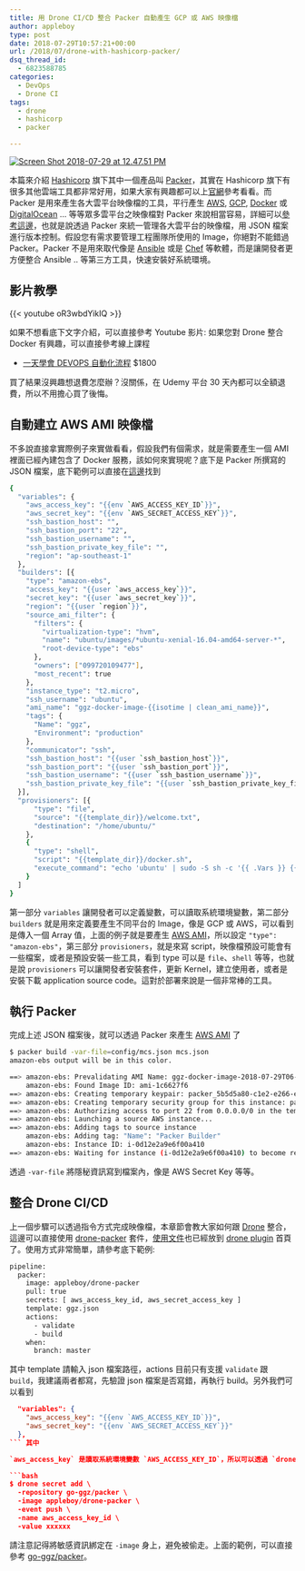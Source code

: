 ```yaml
---
title: 用 Drone CI/CD 整合 Packer 自動產生 GCP 或 AWS 映像檔
author: appleboy
type: post
date: 2018-07-29T10:57:21+00:00
url: /2018/07/drone-with-hashicorp-packer/
dsq_thread_id:
  - 6823588785
categories:
  - DevOps
  - Drone CI
tags:
  - drone
  - hashicorp
  - packer

---
```

[<img src="https://i1.wp.com/farm1.staticflickr.com/856/43657047222_387563a137_z.jpg?w=840&#038;ssl=1" alt="Screen Shot 2018-07-29 at 12.47.51 PM" data-recalc-dims="1" />][1] 

本篇來介紹 [Hashicorp][2] 旗下其中一個產品叫 [Packer][3]，其實在 Hashicorp 旗下有很多其他雲端工具都非常好用，如果大家有興趣都可以上[官網][2]參考看看。而 Packer 是用來產生各大雲平台映像檔的工具，平行產生 [AWS][4], [GCP][5], [Docker][6] 或 [DigitalOcean][7] ... 等等眾多雲平台之映像檔對 Packer 來說相當容易，詳細可以[參考這邊][8]，也就是說透過 Packer 來統一管理各大雲平台的映像檔，用 JSON 檔案進行版本控制。假設您有需求要管理工程團隊所使用的 Image，你絕對不能錯過 Packer。Packer 不是用來取代像是 [Ansible][9] 或是 [Chef][10] 等軟體，而是讓開發者更方便整合 Ansible .. 等第三方工具，快速安裝好系統環境。 <!--more-->

## 影片教學 

{{< youtube oR3wbdYikIQ >}}

如果不想看底下文字介紹，可以直接參考 Youtube 影片: 如果您對 Drone 整合 Docker 有興趣，可以直接參考線上課程 

  * [一天學會 DEVOPS 自動化流程][11] $1800 

買了結果沒興趣想退費怎麼辦？沒關係，在 Udemy 平台 30 天內都可以全額退費，所以不用擔心買了後悔。 

## 自動建立 AWS AMI 映像檔

不多說直接拿實際例子來實做看看，假設我們有個需求，就是需要產生一個 AMI 裡面已經內建包含了 Docker 服務，該如何來實現呢？底下是 Packer 所撰寫的 JSON 檔案，底下範例可以直接在[這邊][12]找到

```bash
{
  "variables": {
    "aws_access_key": "{{env `AWS_ACCESS_KEY_ID`}}",
    "aws_secret_key": "{{env `AWS_SECRET_ACCESS_KEY`}}",
    "ssh_bastion_host": "",
    "ssh_bastion_port": "22",
    "ssh_bastion_username": "",
    "ssh_bastion_private_key_file": "",
    "region": "ap-southeast-1"
  },
  "builders": [{
    "type": "amazon-ebs",
    "access_key": "{{user `aws_access_key`}}",
    "secret_key": "{{user `aws_secret_key`}}",
    "region": "{{user `region`}}",
    "source_ami_filter": {
      "filters": {
        "virtualization-type": "hvm",
        "name": "ubuntu/images/*ubuntu-xenial-16.04-amd64-server-*",
        "root-device-type": "ebs"
      },
      "owners": ["099720109477"],
      "most_recent": true
    },
    "instance_type": "t2.micro",
    "ssh_username": "ubuntu",
    "ami_name": "ggz-docker-image-{{isotime | clean_ami_name}}",
    "tags": {
      "Name": "ggz",
      "Environment": "production"
    },
    "communicator": "ssh",
    "ssh_bastion_host": "{{user `ssh_bastion_host`}}",
    "ssh_bastion_port": "{{user `ssh_bastion_port`}}",
    "ssh_bastion_username": "{{user `ssh_bastion_username`}}",
    "ssh_bastion_private_key_file": "{{user `ssh_bastion_private_key_file`}}"
  }],
  "provisioners": [{
      "type": "file",
      "source": "{{template_dir}}/welcome.txt",
      "destination": "/home/ubuntu/"
    },
    {
      "type": "shell",
      "script": "{{template_dir}}/docker.sh",
      "execute_command": "echo 'ubuntu' | sudo -S sh -c '{{ .Vars }} {{ .Path }}'"
    }
  ]
}
```

第一部分 `variables` 讓開發者可以定義變數，可以讀取系統環境變數，第二部分 `builders` 就是用來定義要產生不同平台的 Image，像是 GCP 或 AWS，可以看到是傳入一個 Array 值，上面的例子就是要產生 [AWS AMI][13]，所以設定 `"type": "amazon-ebs"`，第三部分 `provisioners`，就是來寫 script，映像檔預設可能會有一些檔案，或者是預設安裝一些工具，看到 type 可以是 `file`、`shell` 等等，也就是說 `provisioners` 可以讓開發者安裝套件，更新 Kernel，建立使用者，或者是安裝下載 application source code。這對於部署來說是一個非常棒的工具。 

## 執行 Packer 

完成上述 JSON 檔案後，就可以透過 Packer 來產生 [AWS AMI][13] 了 

```bash
$ packer build -var-file=config/mcs.json mcs.json
amazon-ebs output will be in this color.

==> amazon-ebs: Prevalidating AMI Name: ggz-docker-image-2018-07-29T06-11-12Z
    amazon-ebs: Found Image ID: ami-1c6627f6
==> amazon-ebs: Creating temporary keypair: packer_5b5d5a80-c1e2-e266-e0b8-bc7c6e63dba3
==> amazon-ebs: Creating temporary security group for this instance: packer_5b5d5a82-5d1f-c702-18f4-992ac37e885a
==> amazon-ebs: Authorizing access to port 22 from 0.0.0.0/0 in the temporary security group...
==> amazon-ebs: Launching a source AWS instance...
==> amazon-ebs: Adding tags to source instance
    amazon-ebs: Adding tag: "Name": "Packer Builder"
    amazon-ebs: Instance ID: i-0d12e2a9e6f00a410
==> amazon-ebs: Waiting for instance (i-0d12e2a9e6f00a410) to become ready...
``` 

透過 `-var-file` 將隱秘資訊寫到檔案內，像是 AWS Secret Key 等等。 

## 整合 Drone CI/CD

 上一個步驟可以透過指令方式完成映像檔，本章節會教大家如何跟 [Drone][14] 整合，這邊可以直接使用 [drone-packer][15] 套件，[使用文件][16]也已經放到 [drone plugin][17] 首頁了。使用方式非常簡單，請參考底下範例: 

```bash
pipeline:
  packer:
    image: appleboy/drone-packer
    pull: true
    secrets: [ aws_access_key_id, aws_secret_access_key ]
    template: ggz.json
    actions:
      - validate
      - build
    when:
      branch: master
``` 

其中 template 請輸入 json 檔案路徑，actions 目前只有支援 `validate` 跟 `build`，我建議兩者都寫，先驗證 json 檔案是否寫錯，再執行 build。另外我們可以看到 


```json
  "variables": {
    "aws_access_key": "{{env `AWS_ACCESS_KEY_ID`}}",
    "aws_secret_key": "{{env `AWS_SECRET_ACCESS_KEY`}}"
  },
``` 其中 

`aws_access_key` 是讀取系統環境變數 `AWS_ACCESS_KEY_ID`，所以可以透過 `drone secret` 將變數設定上去 

```bash
$ drone secret add \
  -repository go-ggz/packer \
  -image appleboy/drone-packer \
  -event push \
  -name aws_access_key_id \
  -value xxxxxx
``` 

請注意記得將敏感資訊綁定在 `-image` 身上，避免被偷走。上面的範例，可以直接參考 [go-ggz/packer][18]。

 [1]: https://www.flickr.com/photos/appleboy/43657047222/in/dateposted-public/ "Screen Shot 2018-07-29 at 12.47.51 PM"
 [2]: https://www.hashicorp.com/
 [3]: https://www.packer.io
 [4]: https://aws.amazon.com/
 [5]: https://cloud.google.com/
 [6]: https://www.docker.com/
 [7]: https://www.digitalocean.com/
 [8]: https://www.packer.io/docs/builders/index.html
 [9]: https://www.ansible.com/
 [10]: https://www.chef.io/chef/
 [11]: https://www.udemy.com/devops-oneday/?couponCode=DRONE-DEVOPS
 [12]: https://github.com/go-ggz/packer/blob/0c171e6af8cc1a4602f8d0d74504c67029ce2205/ggz.json
 [13]: https://docs.aws.amazon.com/zh_cn/AWSEC2/latest/UserGuide/AMIs.html
 [14]: https://drone.io
 [15]: https://github.com/appleboy/drone-packer
 [16]: http://plugins.drone.io/appleboy/drone-packer/
 [17]: http://plugins.drone.io/
 [18]: https://github.com/go-ggz/packer
